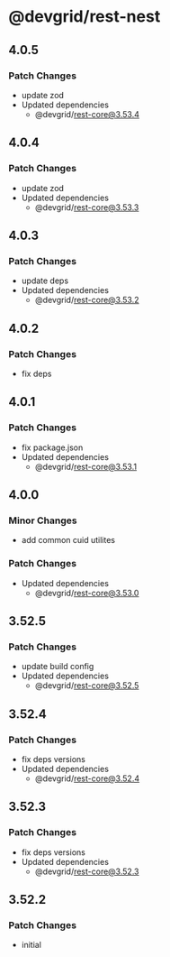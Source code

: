 # @devgrid/rest-nest

## 4.0.5

### Patch Changes

- update zod
- Updated dependencies
  - @devgrid/rest-core@3.53.4

## 4.0.4

### Patch Changes

- update zod
- Updated dependencies
  - @devgrid/rest-core@3.53.3

## 4.0.3

### Patch Changes

- update deps
- Updated dependencies
  - @devgrid/rest-core@3.53.2

## 4.0.2

### Patch Changes

- fix deps

## 4.0.1

### Patch Changes

- fix package.json
- Updated dependencies
  - @devgrid/rest-core@3.53.1

## 4.0.0

### Minor Changes

- add common cuid utilites

### Patch Changes

- Updated dependencies
  - @devgrid/rest-core@3.53.0

## 3.52.5

### Patch Changes

- update build config
- Updated dependencies
  - @devgrid/rest-core@3.52.5

## 3.52.4

### Patch Changes

- fix deps versions
- Updated dependencies
  - @devgrid/rest-core@3.52.4

## 3.52.3

### Patch Changes

- fix deps versions
- Updated dependencies
  - @devgrid/rest-core@3.52.3

## 3.52.2

### Patch Changes

- initial
